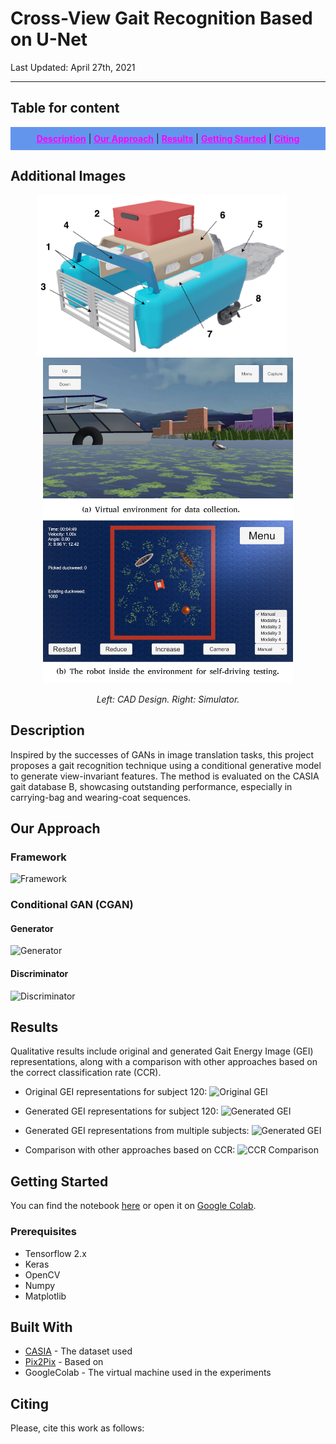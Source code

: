 # Cross-View Gait Recognition Based on U-Net

Last Updated: April 27th, 2021

---
## Table for content
<div align="center" style="background-color: #6495ED; padding: 10px;">
  <a href="#description" style="color: #FF00FF;"><b>Description</b></a> |
  <a href="#our-approach" style="color: #FF00FF;"><b>Our Approach</b></a> |
  <a href="#results" style="color: #FF00FF;"><b>Results</b></a> |
  <a href="#getting-started" style="color: #FF00FF;"><b>Getting Started</b></a> |
  <a href="#citing" style="color: #FF00FF;"><b>Citing</b></a>
</div>

## Additional Images

<p align="center">
  <img src="RecyclingRush/cad_design.png" alt="CAD Design" width="400" style="margin-right: 20px;"/>
  <img src="RecyclingRush/simulator.png" alt="Simulator" width="400"/>
</p>

<p align="center">
  <i>Left: CAD Design. Right: Simulator.</i>
</p>



## Description

Inspired by the successes of GANs in image translation tasks, this project proposes a gait recognition technique using a conditional generative model to generate view-invariant features. The method is evaluated on the CASIA gait database B, showcasing outstanding performance, especially in carrying-bag and wearing-coat sequences.

## Our Approach

### Framework

![Framework](.readme/Framework.svg)

### Conditional GAN (CGAN)

#### Generator
![Generator](.readme/U-Gait2.svg)

#### Discriminator
![Discriminator](.readme/Discriminator2.svg)

## Results

Qualitative results include original and generated Gait Energy Image (GEI) representations, along with a comparison with other approaches based on the correct classification rate (CCR).

- Original GEI representations for subject 120:
  ![Original GEI](.readme/Subject120OriginalGEI.png)

- Generated GEI representations for subject 120:
  ![Generated GEI](.readme/Subject120GeneratedGEI.png)

- Generated GEI representations from multiple subjects:
  ![Generated GEI](.readme/Gen_mul.gif)

- Comparison with other approaches based on CCR:
  ![CCR Comparison](.readme/PlotCCR.svg)

## Getting Started

You can find the notebook [here](notebooks/Gait_U_Net2.ipynb) or open it on [Google Colab](https://colab.research.google.com/drive/1GXSScKJ5uOJLZ-9aseO3vXLYen_DLJ9p#forceEdit=true&sandboxMode=true).

### Prerequisites

- Tensorflow 2.x
- Keras
- OpenCV
- Numpy
- Matplotlib

## Built With

- [CASIA](http://www.cbsr.ia.ac.cn/english/Gait%20Databases.asp) - The dataset used
- [Pix2Pix](https://www.tensorflow.org/tutorials/generative/pix2pix) - Based on
- GoogleColab - The virtual machine used in the experiments

## Citing

Please, cite this work as follows:

